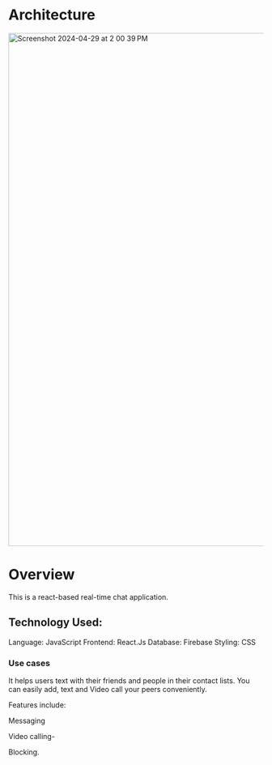 # Architecture

<img width="1013" alt="Screenshot 2024-04-29 at 2 00 39 PM" src="https://github.com/meetjn/chat_app/assets/141674944/7ed13bcb-7ff0-4395-bb18-34fd48cdeb39">



# Overview

This is a react-based real-time chat application.

## Technology Used:

Language: JavaScript
Frontend: React.Js
Database: Firebase
Styling: CSS


### Use cases

It helps users text with their friends and people in their contact lists.
You can easily add, text and Video call your peers conveniently. 

Features include: 

Messaging

Video calling-

Blocking.
